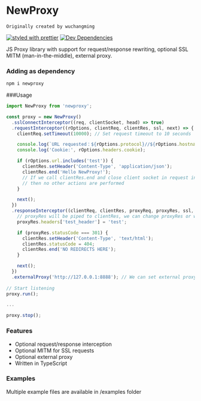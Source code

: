 # NewProxy

`Originally created by wuchangming`

[![styled with prettier](https://img.shields.io/badge/styled_with-prettier-ff69b4.svg)](https://github.com/prettier/prettier)
[![Dev Dependencies](https://david-dm.org/alexjoverm/typescript-library-starter/dev-status.svg)](https://david-dm.org/alexjoverm/typescript-library-starter?type=dev)

JS Proxy library with support for request/response rewriting, optional SSL MITM (man-in-the-middle), external proxy.


### Adding as dependency

```bash
npm i newproxy
```

###Usage

```js
import NewProxy from 'newproxy';

const proxy = new NewProxy()
  .sslConnectInterceptor((req, clientSocket, head) => true)
  .requestInterceptor((rOptions, clientReq, clientRes, ssl, next) => {
    clientReq.setTimeout(10000); // Set request timeout to 10 seconds

    console.log(`URL requested：${rOptions.protocol}//${rOptions.hostname}:${rOptions.port}`);
    console.log('Cookie:', rOptions.headers.cookie);

    if (rOptions.url.includes('test')) {
      clientRes.setHeader('Content-Type', 'application/json');
      clientRes.end('Hello NewProxy!');
      // If we call clientRes.end and close client socket in request interception
      // then no other actions are performed
    }

    next();
  })
  .responseInterceptor((clientReq, clientRes, proxyReq, proxyRes, ssl, next) => {
    // proxyRes will be piped to clientRes, we can change proxyRes or write to clientRes directly here
    proxyRes.headers['test_header'] = 'test';

    if (proxyRes.statusCode === 301) {
      clientRes.setHeader('Content-Type', 'text/html');
      clientRes.statusCode = 404;
      clientRes.end('NO REDIRECTS HERE');
    }

    next();
  })
  .externalProxy('http://127.0.0.1:8888'); // We can set external proxy statically or by fn
  
// Start listening 
proxy.run();

...

proxy.stop();
```

### Features

 - Optional request/response interception
 - Optional MITM for SSL requests
 - Optional external proxy
 - Written in TypeScript
 
### Examples
 
 Multiple example files are available in /examples folder
 
